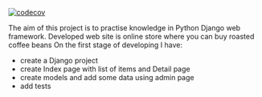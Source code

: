 [![codecov](https://codecov.io/gh/FaradG11/DjangoProject/branch/master/graph/badge.svg?token=4W9RZVH9OL)](https://codecov.io/gh/FaradG11/DjangoProject)

The aim of this project is to practise knowledge in Python Django web framework.
Developed web site is online store where you can buy roasted coffee beans
On the first stage of developing I have:
  - create a Django project
  - create Index page with list of items and Detail page
  - create models and add some data using admin page
  - add tests
